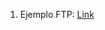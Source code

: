 1. Ejemplo FTP: [Link](https://foro.elhacker.net/programacion_cc/iquestcomo_conectar_a_un_servidor_ftp_y_descargar_un_archivo-t96309.0.html)

